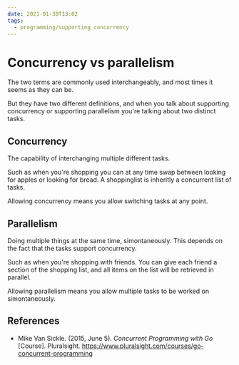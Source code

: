 ```yaml
---
date: 2021-01-30T13:02
tags: 
  - programming/supporting concurrency
---
```


# Concurrency vs parallelism

The two terms are commonly used interchangeably, and most times it seems as they
can be.

But they have two different definitions, and when you talk about supporting
concurrency or supporting parallelism you're talking about two distinct tasks.

## Concurrency

The capability of interchanging multiple different tasks.

Such as when you're shopping you can at any time swap between looking for apples
or looking for bread. A shoppinglist is inheritly a concurrent list of tasks.

Allowing concurrency means you allow switching tasks at any point.

## Parallelism

Doing multiple things at the same time, simontaneously. This depends on the fact
that the tasks support concurrency.

Such as when you're shopping with friends. You can give each friend a section of
the shopping list, and all items on the list will be retrieved in parallel.

Allowing parallelism means you allow multiple tasks to be worked on
simontaneously.

## References

- Mike Van Sickle. (2015, June 5). *Concurrent Programming with Go* [Course].
  Pluralsight. <https://www.pluralsight.com/courses/go-concurrent-programming>
